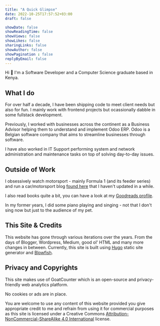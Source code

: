 ```yaml
---
title: "A Quick Glimpse"
date: 2022-10-25T17:57:52+03:00
draft: false

showDate: false
showReadingTime: false
showViews: false
showLikes: false
sharingLinks: false
showAuthor: false
showPagination : false
replyByEmail: false
---
```


Hi 👋 I'm a Software Developer and a Computer Science graduate based in Kenya.

## What I do

For over half a decade, I have been shipping code to meet client needs but also for fun. I mainly work with frontend projects but ocassionally dabble in some fullstack development.

Previously, I worked with businesses across the continent as a Business Advisor helping them to understand and implement Odoo ERP. Odoo is a Belgian software company that aims to streamline businesses through software.

I have also worked in IT Support performing system and network administration and maintenance tasks on top of solving day-to-day issues.

## Outside of Work

I obsessively watch motorsport - mainly Formula 1 (and its feeder series) and run a car/motorsport blog [found here][drivetalks] that I haven't updated in a while.

I also read books quite a bit, you can have a look at my [Goodreads profile](https://www.goodreads.com/insidemordecai/).

In my former years, I did some piano playing and singing - not that I don't sing now but just to the audience of my pet.

## This Site & Credits 

This website has gone through various iterations over the years. From the days of Blogger, Wordpress, Medium, good ol' HTML and many more changes in between. Currently, this site is built using [Hugo][hugo] static site generator and [Blowfish][blowfish]. 

## Privacy and Copyrights

This site makes use of GoatCounter which is an open-source and privacy-friendly web analytics platform. 

No cookies or ads are in place.

You are welcome to use any content of this website provided you give appropriate credit to me and refrain from using it for commercial purposes as this site is licensed under a Creative Commons [Attribution-NonCommercial-ShareAlike 4.0 International](https://creativecommons.org/licenses/by-nc-sa/4.0/) license. 

<!-- organise alphabetically -->
[blowfish]: https://blowfish.page/ "A powerful, lightweight theme for Hugo built with Tailwind CSS."
[drivetalks]: https://auto.insidemordecai.com "A car/motorsport blog "
[hugo]: https://gohugo.io/ "The world’s fastest framework for building websites"
